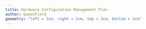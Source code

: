 ```yaml
---
title: Hardware Configuration Management Plan
author: QueenField
geometry: "left = 3cm, right = 2cm, top = 3cm, bottom = 2cm"
---
```

